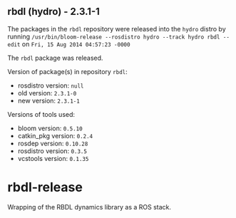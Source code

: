 ## rbdl (hydro) - 2.3.1-1

The packages in the `rbdl` repository were released into the `hydro` distro by running `/usr/bin/bloom-release --rosdistro hydro --track hydro rbdl --edit` on `Fri, 15 Aug 2014 04:57:23 -0000`

The `rbdl` package was released.

Version of package(s) in repository `rbdl`:
- rosdistro version: `null`
- old version: `2.3.1-0`
- new version: `2.3.1-1`

Versions of tools used:
- bloom version: `0.5.10`
- catkin_pkg version: `0.2.4`
- rosdep version: `0.10.28`
- rosdistro version: `0.3.5`
- vcstools version: `0.1.35`


rbdl-release
============

Wrapping of the RBDL dynamics library as a ROS stack.
